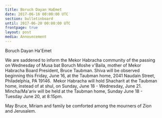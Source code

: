 ```yaml
---
title: Boruch Dayan HaEmet
date: 2017-06-16 00:00:00 UTC
section: bulletinboard
until: 2017-06-20 00:00:00 UTC
frontpage: true
layout: post
media: Announcement
---
```


Boruch Dayan Ha'Emet

We are saddened to inform the Mekor Habracha community of the passing on Wednesday of Musa bat Boruch Moshe v'Baila, mother of Mekor Habracha Board President, Bruce Taubman.
Shiva will be observed beginning this Friday, June 16, at the Taubman home, 2041 Naudain Street, Philadelphia, PA 19146.  Mekor Habracha will hold Shacharit at the Taubman home, instead of at shul, on Sunday, June 18 - Wednesday, June 21. Mincha/Ma'ariv will be held at the Taubman home, Sunday June 18 - Tuesday June 20, at 8:15pm. 

May Bruce, Miriam and family be comforted among the mourners of Zion and Jerusalem. 
